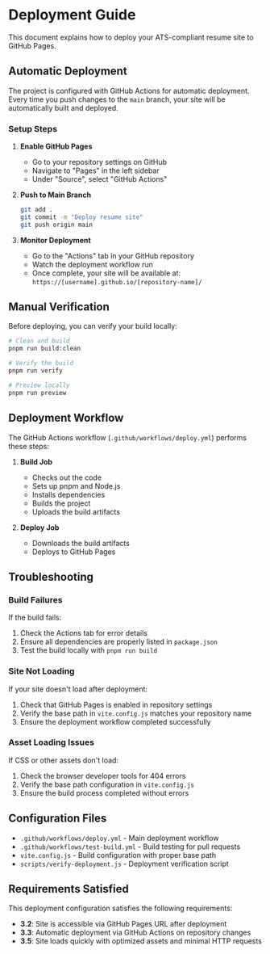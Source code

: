 # Deployment Guide

This document explains how to deploy your ATS-compliant resume site to GitHub Pages.

## Automatic Deployment

The project is configured with GitHub Actions for automatic deployment. Every time you push changes to the `main` branch, your site will be automatically built and deployed.

### Setup Steps

1. **Enable GitHub Pages**
   - Go to your repository settings on GitHub
   - Navigate to "Pages" in the left sidebar
   - Under "Source", select "GitHub Actions"

2. **Push to Main Branch**
   ```bash
   git add .
   git commit -m "Deploy resume site"
   git push origin main
   ```

3. **Monitor Deployment**
   - Go to the "Actions" tab in your GitHub repository
   - Watch the deployment workflow run
   - Once complete, your site will be available at: `https://[username].github.io/[repository-name]/`

## Manual Verification

Before deploying, you can verify your build locally:

```bash
# Clean and build
pnpm run build:clean

# Verify the build
pnpm run verify

# Preview locally
pnpm run preview
```

## Deployment Workflow

The GitHub Actions workflow (`.github/workflows/deploy.yml`) performs these steps:

1. **Build Job**
   - Checks out the code
   - Sets up pnpm and Node.js
   - Installs dependencies
   - Builds the project
   - Uploads the build artifacts

2. **Deploy Job**
   - Downloads the build artifacts
   - Deploys to GitHub Pages

## Troubleshooting

### Build Failures

If the build fails:
1. Check the Actions tab for error details
2. Ensure all dependencies are properly listed in `package.json`
3. Test the build locally with `pnpm run build`

### Site Not Loading

If your site doesn't load after deployment:
1. Check that GitHub Pages is enabled in repository settings
2. Verify the base path in `vite.config.js` matches your repository name
3. Ensure the deployment workflow completed successfully

### Asset Loading Issues

If CSS or other assets don't load:
1. Check the browser developer tools for 404 errors
2. Verify the base path configuration in `vite.config.js`
3. Ensure the build process completed without errors

## Configuration Files

- `.github/workflows/deploy.yml` - Main deployment workflow
- `.github/workflows/test-build.yml` - Build testing for pull requests
- `vite.config.js` - Build configuration with proper base path
- `scripts/verify-deployment.js` - Deployment verification script

## Requirements Satisfied

This deployment configuration satisfies the following requirements:

- **3.2**: Site is accessible via GitHub Pages URL after deployment
- **3.3**: Automatic deployment via GitHub Actions on repository changes
- **3.5**: Site loads quickly with optimized assets and minimal HTTP requests